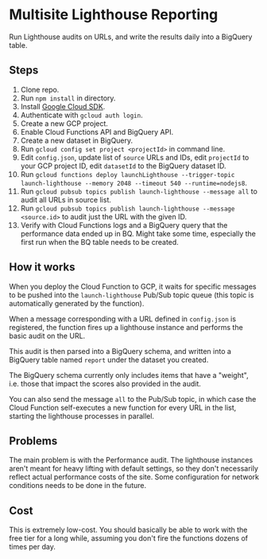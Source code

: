 # Multisite Lighthouse Reporting
Run Lighthouse audits on URLs, and write the results daily into a BigQuery table.

## Steps

1. Clone repo.
2. Run `npm install` in directory.
3. Install [Google Cloud SDK](https://cloud.google.com/sdk/).
4. Authenticate with `gcloud auth login`.
5. Create a new GCP project.
6. Enable Cloud Functions API and BigQuery API.
7. Create a new dataset in BigQuery.
8. Run `gcloud config set project <projectId>` in command line.
9. Edit `config.json`, update list of `source` URLs and IDs, edit `projectId` to your GCP project ID, edit `datasetId` to the BigQuery dataset ID.
10. Run `gcloud functions deploy launchLighthouse --trigger-topic launch-lighthouse --memory 2048 --timeout 540 --runtime=nodejs8`.
11. Run `gcloud pubsub topics publish launch-lighthouse --message all` to audit all URLs in source list.
12. Run `gcloud pubsub topics publish launch-lighthouse --message <source.id>` to audit just the URL with the given ID.
13. Verify with Cloud Functions logs and a BigQuery query that the performance data ended up in BQ. Might take some time, especially the first run when the BQ table needs to be created.

## How it works

When you deploy the Cloud Function to GCP, it waits for specific messages to be pushed into the `launch-lighthouse` Pub/Sub topic queue (this topic is automatically generated by the function).

When a message corresponding with a URL defined in `config.json` is registered, the function fires up a lighthouse instance and performs the basic audit on the URL.

This audit is then parsed into a BigQuery schema, and written into a BigQuery table named `report` under the dataset you created.

The BigQuery schema currently only includes items that have a "weight", i.e. those that impact the scores also provided in the audit. 

You can also send the message `all` to the Pub/Sub topic, in which case the Cloud Function self-executes a new function for every URL in the list, starting the lighthouse processes in parallel.

## Problems

The main problem is with the Performance audit. The lighthouse instances aren't meant for heavy lifting with default settings, so they don't necessarily reflect actual performance costs of the site. Some configuration for network conditions needs to be done in the future.

## Cost

This is extremely low-cost. You should basically be able to work with the free tier for a long while, assuming you don't fire the functions dozens of times per day. 